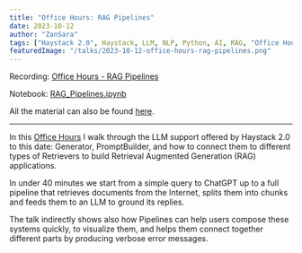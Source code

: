 ```yaml
---
title: "Office Hours: RAG Pipelines"
date: 2023-10-12
author: "ZanSara"
tags: ["Haystack 2.0", Haystack, LLM, NLP, Python, AI, RAG, "Office Hours"]
featuredImage: "/talks/2023-10-12-office-hours-rag-pipelines.png"
---
```


Recording: [Office Hours - RAG Pipelines](https://drive.google.com/file/d/1UXGi4raiCQmrxOfOexL-Qh0CVbtiSm89/view?usp=drive_link)

Notebook: [RAG_Pipelines.ipynb](https://gist.github.com/ZanSara/5975901eea972c126f8e1c2341686dfb)

All the material can also be found [here](https://drive.google.com/drive/folders/17CIfoy6c4INs0O_X6YCa3CYXkjRvWm7X?usp=drive_link).

---

In this [Office Hours](https://discord.com/invite/VBpFzsgRVF) I walk through the LLM support offered by Haystack 2.0 to this date: Generator, PromptBuilder, and how to connect them to different types of Retrievers to build Retrieval Augmented Generation (RAG) applications. 

In under 40 minutes we start from a simple query to ChatGPT up to a full pipeline that retrieves documents from the Internet, splits them into chunks and feeds them to an LLM to ground its replies.

The talk indirectly shows also how Pipelines can help users compose these systems quickly, to visualize them, and helps them connect together different parts by producing verbose error messages.